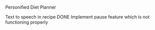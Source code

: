 Personified Diet Planner

Text to speech in recipe DONE
Implement pause feature which is not functioning properly
